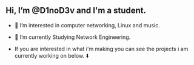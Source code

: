 ## Hi, I’m @D1noD3v and I'm a student.
- 👀 I’m interested in computer networking, Linux and music.
- 🌱 I’m currently Studying Network Engineering.
  
- If you are interested in what i'm making you can see the projects i am currently working on below. ⬇️


<!---
D1noD3v/D1noD3v is a ✨ special ✨ repository because its `README.md` (this file) appears on your GitHub profile.
You can click the Preview link to take a look at your changes.
--->
